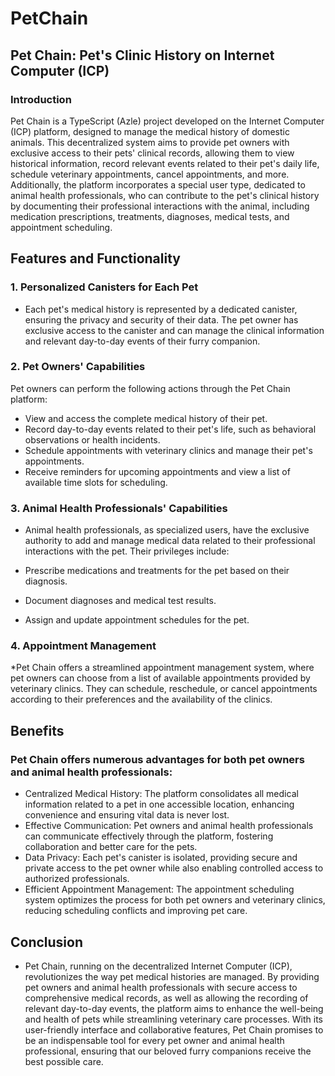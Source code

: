 # PetChain
## Pet Chain: Pet's Clinic History on Internet Computer (ICP)
### Introduction
Pet Chain is a TypeScript (Azle) project developed on the Internet Computer (ICP) platform, designed to manage the medical history of domestic animals. This decentralized system aims to provide pet owners with exclusive access to their pets' clinical records, allowing them to view historical information, record relevant events related to their pet's daily life, schedule veterinary appointments, cancel appointments, and more. Additionally, the platform incorporates a special user type, dedicated to animal health professionals, who can contribute to the pet's clinical history by documenting their professional interactions with the animal, including medication prescriptions, treatments, diagnoses, medical tests, and appointment scheduling.

## Features and Functionality
### 1. Personalized Canisters for Each Pet
* Each pet's medical history is represented by a dedicated canister, ensuring the privacy and security of their data. The pet owner has exclusive access to the canister and can manage the clinical information and relevant day-to-day events of their furry companion.

### 2. Pet Owners' Capabilities
Pet owners can perform the following actions through the Pet Chain platform:

* View and access the complete medical history of their pet.
* Record day-to-day events related to their pet's life, such as behavioral observations or health incidents.
* Schedule appointments with veterinary clinics and manage their pet's appointments.
* Receive reminders for upcoming appointments and view a list of available time slots for scheduling.
### 3. Animal Health Professionals' Capabilities
* Animal health professionals, as specialized users, have the exclusive authority to add and manage medical data related to their professional interactions with the pet. Their privileges include:

* Prescribe medications and treatments for the pet based on their diagnosis.
* Document diagnoses and medical test results.
* Assign and update appointment schedules for the pet.
### 4. Appointment Management
*Pet Chain offers a streamlined appointment management system, where pet owners can choose from a list of available appointments provided by veterinary clinics. They can schedule, reschedule, or cancel appointments according to their preferences and the availability of the clinics.

## Benefits
### Pet Chain offers numerous advantages for both pet owners and animal health professionals:

* Centralized Medical History: The platform consolidates all medical information related to a pet in one accessible location, enhancing convenience and ensuring vital data is never lost.
* Effective Communication: Pet owners and animal health professionals can communicate effectively through the platform, fostering collaboration and better care for the pets.
* Data Privacy: Each pet's canister is isolated, providing secure and private access to the pet owner while also enabling controlled access to authorized professionals.
* Efficient Appointment Management: The appointment scheduling system optimizes the process for both pet owners and veterinary clinics, reducing scheduling conflicts and improving pet care.
## Conclusion
* Pet Chain, running on the decentralized Internet Computer (ICP), revolutionizes the way pet medical histories are managed. By providing pet owners and animal health professionals with secure access to comprehensive medical records, as well as allowing the recording of relevant day-to-day events, the platform aims to enhance the well-being and health of pets while streamlining veterinary care processes. With its user-friendly interface and collaborative features, Pet Chain promises to be an indispensable tool for every pet owner and animal health professional, ensuring that our beloved furry companions receive the best possible care.
